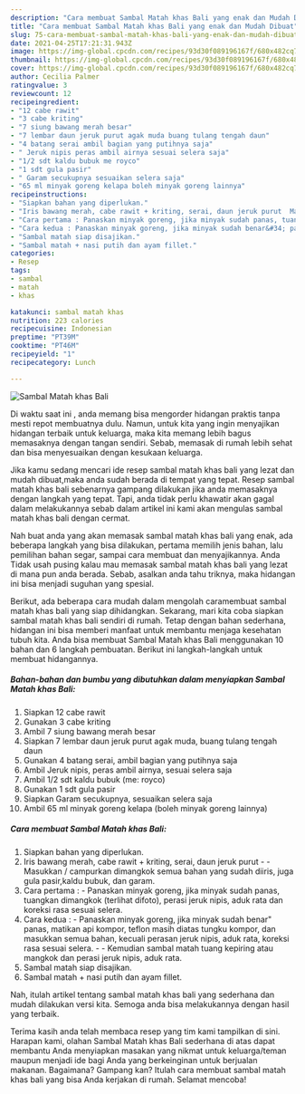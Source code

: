 ```yaml
---
description: "Cara membuat Sambal Matah khas Bali yang enak dan Mudah Dibuat"
title: "Cara membuat Sambal Matah khas Bali yang enak dan Mudah Dibuat"
slug: 75-cara-membuat-sambal-matah-khas-bali-yang-enak-dan-mudah-dibuat
date: 2021-04-25T17:21:31.943Z
image: https://img-global.cpcdn.com/recipes/93d30f089196167f/680x482cq70/sambal-matah-khas-bali-foto-resep-utama.jpg
thumbnail: https://img-global.cpcdn.com/recipes/93d30f089196167f/680x482cq70/sambal-matah-khas-bali-foto-resep-utama.jpg
cover: https://img-global.cpcdn.com/recipes/93d30f089196167f/680x482cq70/sambal-matah-khas-bali-foto-resep-utama.jpg
author: Cecilia Palmer
ratingvalue: 3
reviewcount: 12
recipeingredient:
- "12 cabe rawit"
- "3 cabe kriting"
- "7 siung bawang merah besar"
- "7 lembar daun jeruk purut agak muda buang tulang tengah daun"
- "4 batang serai ambil bagian yang putihnya saja"
- " Jeruk nipis peras ambil airnya sesuai selera saja"
- "1/2 sdt kaldu bubuk me royco"
- "1 sdt gula pasir"
- " Garam secukupnya sesuaikan selera saja"
- "65 ml minyak goreng kelapa boleh minyak goreng lainnya"
recipeinstructions:
- "Siapkan bahan yang diperlukan."
- "Iris bawang merah, cabe rawit + kriting, serai, daun jeruk purut  Masukkan / campurkan dimangkok semua bahan yang sudah diiris, juga gula pasir,kaldu bubuk, dan garam."
- "Cara pertama : Panaskan minyak goreng, jika minyak sudah panas, tuangkan dimangkok (terlihat difoto), perasi jeruk nipis, aduk rata dan koreksi rasa sesuai selera."
- "Cara kedua : Panaskan minyak goreng, jika minyak sudah benar&#34; panas, matikan api kompor, teflon masih diatas tungku kompor, dan masukkan semua bahan, kecuali perasan jeruk nipis, aduk rata, koreksi rasa sesuai selera.  Kemudian sambal matah tuang kepiring atau mangkok dan perasi jeruk nipis, aduk rata."
- "Sambal matah siap disajikan."
- "Sambal matah + nasi putih dan ayam fillet."
categories:
- Resep
tags:
- sambal
- matah
- khas

katakunci: sambal matah khas 
nutrition: 223 calories
recipecuisine: Indonesian
preptime: "PT39M"
cooktime: "PT46M"
recipeyield: "1"
recipecategory: Lunch

---
```



![Sambal Matah khas Bali](https://img-global.cpcdn.com/recipes/93d30f089196167f/680x482cq70/sambal-matah-khas-bali-foto-resep-utama.jpg)

Di waktu  saat ini , anda memang bisa mengorder hidangan praktis tanpa mesti repot membuatnya dulu. Namun, untuk kita yang ingin menyajikan hidangan terbaik untuk keluarga, maka kita memang lebih bagus memasaknya dengan tangan sendiri. Sebab, memasak di rumah lebih sehat dan bisa menyesuaikan dengan kesukaan keluarga.

Jika kamu sedang mencari ide resep sambal matah khas bali yang lezat dan mudah dibuat,maka anda sudah berada di tempat yang tepat. Resep sambal matah khas bali  sebenarnya gampang dilakukan jika anda memasaknya dengan langkah yang tepat. Tapi, anda tidak perlu khawatir akan gagal dalam melakukannya 
sebab dalam artikel ini kami akan mengulas sambal matah khas bali dengan cermat.  



Nah buat anda yang akan memasak sambal matah khas bali yang enak, ada beberapa langkah yang bisa dilakukan, pertama memilih jenis bahan, lalu pemilihan bahan segar, sampai cara membuat dan menyajikannya. Anda Tidak usah pusing kalau mau memasak sambal matah khas bali yang lezat di mana pun anda berada. Sebab, asalkan anda  tahu triknya, maka hidangan ini bisa menjadi suguhan yang spesial.

Berikut, ada beberapa cara mudah dalam mengolah caramembuat sambal matah khas bali yang siap dihidangkan. Sekarang, mari kita coba siapkan sambal matah khas bali sendiri di rumah. Tetap dengan bahan sederhana, hidangan ini bisa memberi manfaat untuk membantu menjaga kesehatan tubuh kita. Anda bisa membuat Sambal Matah khas Bali menggunakan 10 bahan dan 6 langkah pembuatan. Berikut ini langkah-langkah untuk membuat hidangannya.

<!--inarticleads1-->

##### Bahan-bahan dan bumbu yang dibutuhkan dalam menyiapkan Sambal Matah khas Bali:

1. Siapkan 12 cabe rawit
1. Gunakan 3 cabe kriting
1. Ambil 7 siung bawang merah besar
1. Siapkan 7 lembar daun jeruk purut agak muda, buang tulang tengah daun
1. Gunakan 4 batang serai, ambil bagian yang putihnya saja
1. Ambil  Jeruk nipis, peras ambil airnya, sesuai selera saja
1. Ambil 1/2 sdt kaldu bubuk (me: royco)
1. Gunakan 1 sdt gula pasir
1. Siapkan  Garam secukupnya, sesuaikan selera saja
1. Ambil 65 ml minyak goreng kelapa (boleh minyak goreng lainnya)




<!--inarticleads2-->

##### Cara membuat Sambal Matah khas Bali:

1. Siapkan bahan yang diperlukan.
1. Iris bawang merah, cabe rawit + kriting, serai, daun jeruk purut -  - Masukkan / campurkan dimangkok semua bahan yang sudah diiris, juga gula pasir,kaldu bubuk, dan garam.
1. Cara pertama : - Panaskan minyak goreng, jika minyak sudah panas, tuangkan dimangkok (terlihat difoto), perasi jeruk nipis, aduk rata dan koreksi rasa sesuai selera.
1. Cara kedua : - Panaskan minyak goreng, jika minyak sudah benar&#34; panas, matikan api kompor, teflon masih diatas tungku kompor, dan masukkan semua bahan, kecuali perasan jeruk nipis, aduk rata, koreksi rasa sesuai selera. -  - Kemudian sambal matah tuang kepiring atau mangkok dan perasi jeruk nipis, aduk rata.
1. Sambal matah siap disajikan.
1. Sambal matah + nasi putih dan ayam fillet.




Nah, itulah artikel tentang  sambal matah khas bali  yang sederhana dan mudah dilakukan versi kita. Semoga anda bisa melakukannya dengan hasil yang terbaik. 

Terima kasih anda telah membaca resep yang tim kami tampilkan di sini. Harapan kami, olahan  Sambal Matah khas Bali sederhana di atas dapat membantu Anda menyiapkan masakan yang nikmat untuk keluarga/teman maupun menjadi ide bagi Anda yang berkeinginan untuk berjualan makanan. Bagaimana? Gampang kan? Itulah cara membuat sambal matah khas bali yang bisa Anda kerjakan di rumah. Selamat mencoba!

